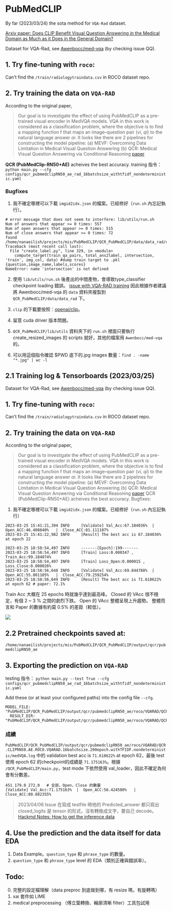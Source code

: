 
# PubMedCLIP
By far (2023/03/24) the sota method for `VQA-Rad` dataset.

[Arxiv paper: Does CLIP Benefit Visual Question Answering in the
Medical Domain as Much as it Does in the General Domain?](https://arxiv.org/pdf/2112.13906.pdf)

Dataset for VQA-Rad, see [Awenbocc/med-vqa](https://github.com/Awenbocc/med-vqa) (by checking issue QQ).
## 1. Try fine-tuning with `roco`:

Can't find the `/train/radiologytraindata.csv` in ROCO dataset repo.


## 2. Try training the data on `VQA-RAD`


According to the original paper,
> Our goal is to investigate the effect of using PubMedCLIP as a pre-trained visual encoder in MedVQA models. VQA in
this work is considered as a classification problem, where the objective is to find a mapping function f that maps an
image–question pair ($vi$, $qi$) to the natural language answer $ai$.
It looks like there are 2 pipelines for constructing the model pipeline:
    (a) MEVF: Overcoming Data Limitation in Medical Visual Question Answering
    (b) QCR: Medical Visual Question Answering via Conditional Reasoning [paper](https://dl.acm.org/doi/abs/10.1145/3394171.3413761?casa_token=E_IrwKfXPEMAAAAA:IC1Epmj0HbdWYzZWUfPpjbBJuMuL-iTdGbe1kVr5UQ4iVvfTgN_mgDBBEjyhqNBzRanKKlzyVQ)

**QCR (PubMedClip-RN50+AE)** acheives the  best accuracy.
training 指令：
`python main.py --cfg configs/qcr_pubmedclipRN50_ae_rad_16batchsize_withtfidf_nondeterministic.yaml`

### Bugfixes
1. 我不確定哪裡可以下載 `imgid2idx.json` 的檔案。已經修好（`run.sh` 內忘記執行）。
```
# error message that does not seem to interfere: lib/utils/run.sh
Num of answers that appear >= 0 times: 557
Num of open answers that appear >= 0 times: 515
Num of close answers that appear >= 0 times: 72
found /home/nanaeilish/projects/mis/PubMedCLIP/QCR_PubMedCLIP/data/data_rad/cache/trainval_ans2label.pkl
Traceback (most recent call last):
  File "create_label.py", line 329, in <module>
    compute_target(train_qa_pairs, total_ans2label, intersection, 'train', img_col, data) #dump train target to .pkl {question,image_name,labels,scores}
NameError: name 'intersection' is not defined
```
2. 使用 `lib/utils/run.sh` 後產出的中間產物，會導致type_classifier checkpoint loading 錯誤。
[issue with VQA-RAD training](https://github.com/sarahESL/PubMedCLIP/issues/9)
因此根據作者建議將 Awenbocc/med-vqa 的 `data` 資料夾複製到 `QCR_PubMedCLIP/data/data_rad` 下。

3. `clip` 的下載要按照：[openai/clip](https://github.com/openai/CLIP#usage)。
4. 留意 cuda driver 版本問題。
5. `QCR_PubMedCLIP/lib/utils` 資料夾下的 `run.sh` 裡面只要執行 create_resized_images 的 scripts 就好，其他的檔案用 `Awenbocc/med-vqa` 的。
6. 可以用這個指令確認 $PWD 底下的.jpg images 數量：`find . -name "*.jpg" | wc -l`

## 2.1 Training log & Tensorboards (2023/03/25)

Dataset for VQA-Rad, see [Awenbocc/med-vqa](https://github.com/Awenbocc/med-vqa) (by checking issue QQ).
## 1. Try fine-tuning with `roco`:

Can't find the `/train/radiologytraindata.csv` in ROCO dataset repo.


## 2. Try training the data on `VQA-RAD`


According to the original paper,
> Our goal is to investigate the effect of using PubMedCLIP as a pre-trained visual encoder in MedVQA models. VQA in
this work is considered as a classification problem, where the objective is to find a mapping function f that maps an
image–question pair ($vi$, $qi$) to the natural language answer $ai$.
It looks like there are 2 pipelines for constructing the model pipeline:
    (a) MEVF: Overcoming Data Limitation in Medical Visual Question Answering
    (b) QCR: Medical Visual Question Answering via Conditional Reasoning [paper](https://dl.acm.org/doi/abs/10.1145/3394171.3413761?casa_token=E_IrwKfXPEMAAAAA:IC1Epmj0HbdWYzZWUfPpjbBJuMuL-iTdGbe1kVr5UQ4iVvfTgN_mgDBBEjyhqNBzRanKKlzyVQ)
QCR (PubMedClip-RN50+AE) acheives the  best accuracy.
Bugfixes:
1. 我不確定哪裡可以下載 `imgid2idx.json` 的檔案。已經修好（`run.sh` 內忘記執行）
```
2023-03-25 15:41:21,394 INFO     [Validate] Val_Acc:67.184036%  |  Open_ACC:46.408840%   |  Close_ACC:81.111107%
2023-03-25 15:41:22,982 INFO     [Result] The best acc is 67.184036% at epoch 22

2023-03-25 18:58:54,497 INFO     -------[Epoch]:199-------
2023-03-25 18:58:54,497 INFO     [Train] Loss:0.000347 , Train_Acc:99.184074%
2023-03-25 18:58:54,497 INFO     [Train] Loss_Open:0.000015 , Loss_Close:0.000026%
2023-03-25 18:58:56,648 INFO     [Validate] Val_Acc:69.844788%  |  Open_ACC:55.801105%   |  Close_ACC:79.259254%
2023-03-25 18:58:56,649 INFO     [Result] The best acc is 71.618622% at epoch 62 # paper: 72.1%
```
Train Acc 大概在 25 epochs 時就幾乎達到最高峰。
Closed 的 VAcc 很不穩定，有個 2 ~ 3 % 之間的劇烈下跌。
Open 的 VAcc 整體呈現上升趨勢。
整體而言和 Paper 的數據有約莫 0.5% 的差距（較低）。

![](QCR_PubMedCLIP/output/qcr/pubmedclipRN50_ae/roco/VQARAD/QCR.CLIPRN50.AE.ROCO.VQARAD.16batchsize.200epoch.withTFIDF.nondeterministic/imgs/2023_0405_訓練結果tensorboard.png)

## 2.2 Pretrained checkpoints saved at:
`/home/nanaeilish/projects/mis/PubMedCLIP/QCR_PubMedCLIP/output/qcr/pubmedclipRN50_ae`
## 3. Exporting the prediction on `VQA-RAD`

testing 指令：
`python main.py --test True --cfg configs/qcr_pubmedclipRN50_ae_rad_16batchsize_withtfidf_nondeterministic.yaml`

Add these (or at least your configured paths) into the config file `--cfg`.

```
MODEL_FILE: "PubMedCLIP/QCR_PubMedCLIP/output/qcr/pubmedclipRN50_ae/roco/VQARAD/QCR.CLIPRN50.AE.ROCO.VQARAD.16batchsize.200epoch.withTFIDF.nondeterministic/62_best.pth"
  RESULT_DIR: "PubMedCLIP/QCR_PubMedCLIP/output/qcr/pubmedclipRN50_ae/roco/VQARAD/QCR.CLIPRN50.AE.ROCO.VQARAD.16batchsize.200epoch.withTFIDF.nondeterministic/results"
```
### 成績
`PubMedCLIP/QCR_PubMedCLIP/output/qcr/pubmedclipRN50_ae/roco/VQARAD/QCR.CLIPRN50.AE.ROCO.VQARAD.16batchsize.200epoch.withTFIDF.nondeterministic/medVQA.log` 中的 validation best acc is `71.618622%` at epoch 62，最後 test 使用 epoch 62 的checkpoint的成績是 `71.175163%`。根據 `/QCR_PubMedCLIP/main.py`，test mode 下依然使用 val_loader，因此不確定為何會有分數差。
```
451 179.0 272.0   # 全部，Open，Close 的數量
[Validate] Val_Acc:71.175163%  |  Open_ACC:56.424580%   |  Close_ACC:80.882355%
```

> 2023/04/06 Issue
在寫成 testfile 時他的 Predicted_answer 都只寫出 closed_logits
是 tensor 的形式，沒有轉換成文字，要自己 decode。[Hackmd Notes: How to get the inference data](https://hackmd.io/@NanaEilish727/pmclip)


## 4. Use the prediction and the data itself for data EDA

1. Data Example。`question_type` 和 `phrase_type` 的數量。
2. `question_type` 和 `phrase_type` level 的 EDA（類別正確與錯誤率）。





## Todo:
0. 完整的設定檔理解（data preproc 到底做到哪，有 resize 嗎，有旋轉嗎）
1. xai 套件如 LIME
2. medical preprocessing （傅立葉轉換、輪廓清晰 filter）工具包試用

